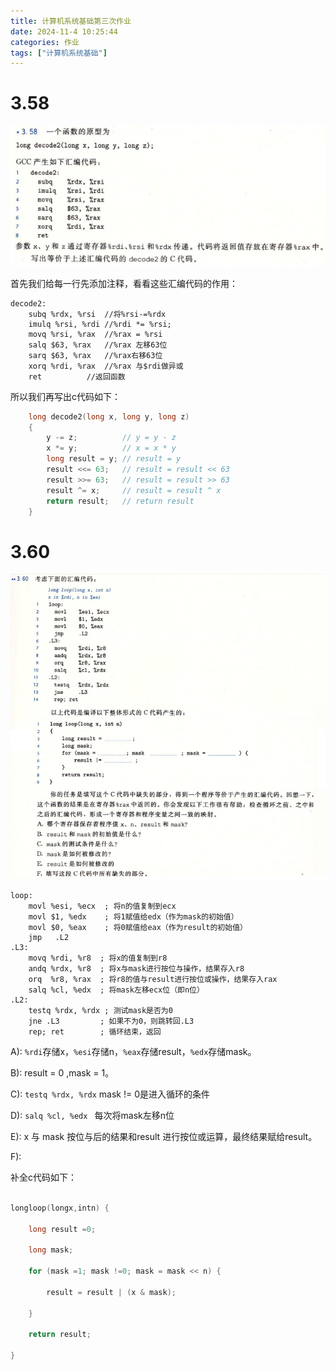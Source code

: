 ```yaml
---
title: 计算机系统基础第三次作业
date: 2024-11-4 10:25:44
categories: 作业
tags: ["计算机系统基础"]
---
```

# 3.58

![1730709979145](image/ans/1730709979145.png)

首先我们给每一行先添加注释，看看这些汇编代码的作用：

```
decode2:
    subq %rdx, %rsi  //将%rsi-=%rdx
    imulq %rsi, %rdi //%rdi *= %rsi;
    movq %rsi, %rax  //%rax = %rsi
    salq $63, %rax   //%rax 左移63位
    sarq $63, %rax   //%rax右移63位
    xorq %rdi, %rax  //%rax 与$rdi做异或
    ret		     //返回函数
```

所以我们再写出c代码如下：

```c
    long decode2(long x, long y, long z)
    {
        y -= z;          // y = y - z
        x *= y;          // x = x * y
        long result = y; // result = y
        result <<= 63;   // result = result << 63
        result >>= 63;   // result = result >> 63
        result ^= x;     // result = result ^ x
        return result;   // return result
    }
```

# 3.60

![1730710000931](image/ans/1730710000931.png)

```
loop:
    movl %esi, %ecx  ; 将n的值复制到ecx
    movl $1, %edx    ; 将1赋值给edx（作为mask的初始值）
    movl $0, %eax    ; 将0赋值给eax（作为result的初始值）
    jmp   .L2 
.L3:
    movq %rdi, %r8  ; 将x的值复制到r8
    andq %rdx, %r8  ; 将x与mask进行按位与操作，结果存入r8
    orq  %r8, %rax  ; 将r8的值与result进行按位或操作，结果存入rax
    salq %cl, %edx  ; 将mask左移ecx位（即n位）
.L2:
    testq %rdx, %rdx ; 测试mask是否为0
    jne .L3         ; 如果不为0，则跳转回.L3
    rep; ret        ; 循环结束，返回
```

A): `%rdi`存储x，`%esi`存储n，`%eax`存储result，`%edx`存储mask。

B): result = 0 ,mask = 1。

C): `testq %rdx, %rdx` mask != 0是进入循环的条件

D): `salq %cl, %edx ` 每次将mask左移n位

E): x 与 mask 按位与后的结果和result 进行按位或运算，最终结果赋给result。

F):

补全c代码如下：

```c

longloop(longx,intn) {

    long result =0;

    long mask;

    for (mask =1; mask !=0; mask = mask << n) {

        result = result | (x & mask);

    }

    return result;

}

```
